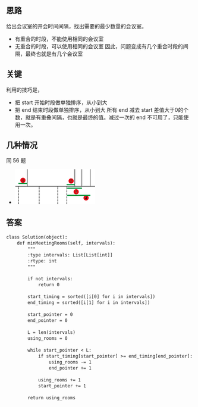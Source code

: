 ## 思路
给出会议室的开会时间间隔，找出需要的最少数量的会议室。
+ 有重合的时段，不能使用相同的会议室
+ 无重合的时段，可以使用相同的会议室
因此，问题变成有几个重合时段的间隔，最终也就是有几个会议室

## 关键
利用的技巧是，
+ 把 start 开始时段做单独排序，从小到大
+ 把 end 结束时段做单独排序，从小到大
所有 end 减去 start 差值大于0的个数，就是有重叠间隔，也就是最终的值。减过一次的 end 不可用了，只能使用一次。


## 几种情况
同 56 题
+ ![](./img/253_meeting_room.png)

## 答案
```
class Solution(object):
    def minMeetingRooms(self, intervals):
        """
        :type intervals: List[List[int]]
        :rtype: int
        """
        
        if not intervals:
            return 0
        
        start_timing = sorted([i[0] for i in intervals])
        end_timing = sorted([i[1] for i in intervals])
        
        start_pointer = 0
        end_pointer = 0
        
        L = len(intervals)
        using_rooms = 0
        
        while start_pointer < L:
            if start_timing[start_pointer] >= end_timing[end_pointer]:
                using_rooms -= 1
                end_pointer += 1
            
            using_rooms += 1
            start_pointer += 1
        
        return using_rooms
```
